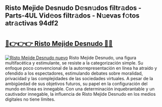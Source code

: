 ## Risto Mejide Desnudo D𝚎sn𝚞dos filtr𝚊dos - Parts-4UL Vid𝚎os filtr𝚊dos - N𝚞evas f𝚘tos atr𝚊ctivas 94df2

# <h2><a href="http://mb8yxj.tromn.icu/?c=Risto+Mejide+Desnudo">🔗👉👉👉 Risto Mejide Desnudo 🔗🔗</a></h2>

[![Risto Mejide Desnudo nuevo](https://i.imgur.com/pEAQMta.gif)](http://mb8yxj.tromn.icu/?c=Risto+Mejide+Desnudo)
Risto Mejide Desnudo, una figura multifacética y estimulante, se resiste a la categorización simple. Su enfoque poco convencional de la autorrepresentación en línea ha atraído y ofendido a los espectadores, estimulando debates sobre moralidad, privacidad y las complejidades de las sociedades virtuales. A pesar de la ambigüedad de sus objetivos futuros, su papel en la configuración del mundo en línea es innegable. Con una determinación inquebrantable y un cautivador innegable, la influencia de Risto Mejide Desnudo en los medios digitales no tiene límites.
